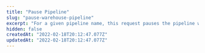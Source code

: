 ```yaml
---
title: "Pause Pipeline"
slug: "pause-warehouse-pipeline"
excerpt: "For a given pipeline name, this request pauses the pipeline which stops the ongoing jobs and prevents any future jobs to be scheduled for the pipeline"
hidden: false
createdAt: "2022-02-18T20:12:47.077Z"
updatedAt: "2022-02-18T20:12:47.077Z"
---
```

